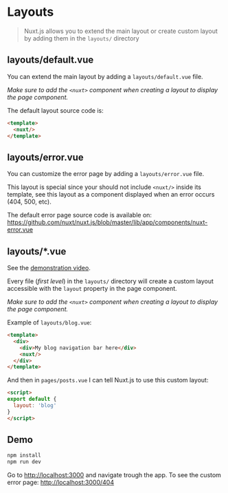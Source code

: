 # Layouts

> Nuxt.js allows you to extend the main layout or create custom layout by adding them in the `layouts/` directory

## layouts/default.vue

You can extend the main layout by adding a `layouts/default.vue` file.

*Make sure to add the `<nuxt>` component when creating a layout to display the page component.*

The default layout source code is:
```html
<template>
  <nuxt/>
</template>
```

## layouts/error.vue

You can customize the error page by adding a `layouts/error.vue` file.

This layout is special since your should not include `<nuxt/>` inside its template, see this layout as a component displayed when an error occurs (404, 500, etc).

The default error page source code is available on: https://github.com/nuxt/nuxt.js/blob/master/lib/app/components/nuxt-error.vue

## layouts/*.vue

See the [demonstration video](https://www.youtube.com/watch?v=YOKnSTp7d38).

Every file (*first level*) in the `layouts/` directory will create a custom layout accessible with the `layout` property in the page component.

*Make sure to add the `<nuxt>` component when creating a layout to display the page component.*

Example of `layouts/blog.vue`:
```html
<template>
  <div>
    <div>My blog navigation bar here</div>
    <nuxt/>
  </div>
</template>
```

And then in `pages/posts.vue` I can tell Nuxt.js to use this custom layout:
```html
<script>
export default {
  layout: 'blog'
}
</script>
```

## Demo

```bash
npm install
npm run dev
```

Go to [http://localhost:3000](http://localhost:3000) and navigate trough the app. To see the custom error page: [http://localhost:3000/404](http://localhost:3000/404)
